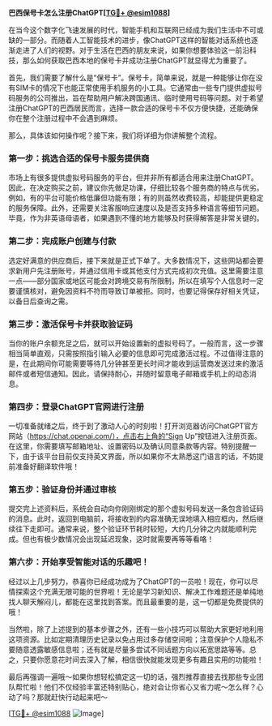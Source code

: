 **巴西保号卡怎么注册ChatGPT[[TG💪+ @esim1088](https://t.me/s/esim1088)]**

在当今这个数字化飞速发展的时代，智能手机和互联网已经成为我们生活中不可或缺的一部分。而随着人工智能技术的进步，像ChatGPT这样的智能对话系统也逐渐走进了人们的视野。对于生活在巴西的朋友来说，如果你想要体验这一前沿科技，那么如何获取巴西本地的保号卡并成功注册ChatGPT就显得尤为重要了。

首先，我们需要了解什么是“保号卡”。保号卡，简单来说，就是一种能够让你在没有SIM卡的情况下也能正常使用手机服务的小工具。它通常由一些专门提供虚拟号码服务的公司推出，旨在帮助用户解决跨国通讯、临时使用号码等问题。对于希望注册ChatGPT的巴西居民而言，选择一款合适的保号卡不仅方便快捷，还能确保你在整个注册过程中不会遇到麻烦。

那么，具体该如何操作呢？接下来，我们将详细为你讲解整个流程。

### 第一步：挑选合适的保号卡服务提供商

市场上有很多提供虚拟号码服务的平台，但并非所有都适合用来注册ChatGPT。因此，在决定购买之前，建议你先做足功课，仔细比较各个服务商的特点与优劣。例如，有的平台可能价格低廉但功能有限；有的则虽然收费较高，却能提供更稳定的服务保障。此外，还需要关注客服响应速度以及是否支持多种语言等细节问题。毕竟，作为非英语母语者，如果遇到不懂的地方能够及时获得解答是非常关键的。

### 第二步：完成账户创建与付款

选定好满意的供应商后，接下来就是正式下单了。大多数情况下，这些网站都会要求新用户先注册账号，并通过信用卡或其他支付方式完成初次充值。这里需要注意一点——部分国家或地区可能会对跨境交易有所限制，所以在填写个人信息时一定要谨慎核对，避免因资料不符而导致订单被拒。同时，也要记得保存好相关凭证，以备日后查询之需。

### 第三步：激活保号卡并获取验证码

当你的账户余额充足之后，就可以开始设置新的虚拟号码了。一般而言，这一步骤相当简单直观，只需按照指引输入必要的信息即可完成激活过程。不过值得注意的是，在此期间你可能需要等待几分钟甚至更长时间才能收到运营商发送过来的激活邮件或者短信通知。因此，请保持耐心，并随时留意电子邮箱或手机上的动态消息。

### 第四步：登录ChatGPT官网进行注册

一切准备就绪之后，终于到了激动人心的时刻啦！打开浏览器访问ChatGPT官方网站（https://chat.openai.com/），点击右上角的“Sign Up”按钮进入注册页面。在这里，你需要填写邮箱地址、设置密码以及确认同意条款等内容。特别提醒一下，由于该平台目前仅支持英文界面，所以如果你不太熟悉这门语言的话，不妨提前准备好翻译软件哦！

### 第五步：验证身份并通过审核

提交完上述资料后，系统会自动向你刚刚绑定的那个虚拟号码发送一条包含验证码的消息。此时，返回到电脑前，将接收到的内容准确无误地填入相应框内，然后继续往下走即可。通常来说，整个验证环节耗时较短，大约几分钟之内就能顺利完成。但也有极少数情况会出现延迟现象，这时就需要再等等看咯！

### 第六步：开始享受智能对话的乐趣吧！

经过以上几步努力，恭喜你已经成功成为了ChatGPT的一员啦！现在，你可以尽情探索这个充满无限可能的世界啦！无论是学习新知识、解决工作难题还是单纯地找人聊天解闷儿，都能在这里找到答案。而且最重要的是，这一切都是免费提供的哦！

当然啦，除了上述提到的基本步骤之外，还有一些小技巧可以帮助大家更好地利用这项资源。比如定期清理历史记录以免占用过多存储空间啦；注意保护个人隐私不要随意透露敏感信息啦；还有就是尽量多尝试不同话题方向以拓宽思路等等。总之，只要你愿意花时间去深入了解，相信很快就能发现更多有趣且实用的功能啦！

最后再强调一遍哦～如果你想轻松搞定这一切的话，强烈推荐直接去找那些专业团队帮忙啦！他们不仅经验丰富还特别贴心，绝对会让你省心又省力呢～怎么样？心动了吗？那就赶快行动起来吧～

[[TG💪+ @esim1088](https://t.me/s/esim1088) ![Image](https://i.postimg.cc/4NQfJmqS/Snipaste-2025-05-13-00-14-12.png)]